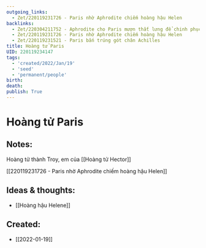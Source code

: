 ```yaml
---
outgoing_links:
  - Zet/220119231726 - Paris nhờ Aphrodite chiếm hoàng hậu Helen
backlinks:
  - Zet/220304211752 - Aphrodite cho Paris mượn thắt lưng để chinh phục Helene
  - Zet/220119231726 - Paris nhờ Aphrodite chiếm hoàng hậu Helen
  - Zet/220119231521 - Paris bắn trúng gót chân Achilles
title: Hoàng tử Paris
UID: 220119234147
tags:
  - 'created/2022/Jan/19'
  - 'seed'
  - 'permanent/people'
birth:
death:
publish: True
---
```

# Hoàng tử Paris

## Notes:
Hoàng tử thành Troy, em của [[Hoàng tử Hector]]

[[220119231726 - Paris nhờ Aphrodite chiếm hoàng hậu Helen]]

## Ideas & thoughts:
- [[Hoàng hậu Helene]]
## Created:
- [[2022-01-19]]

